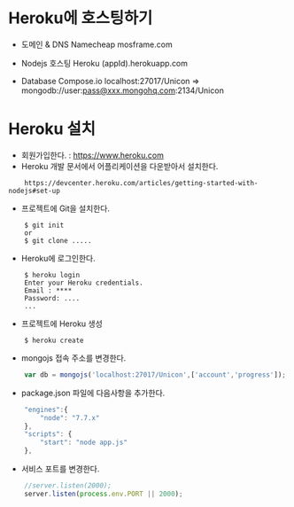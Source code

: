 # Heroku에 호스팅하기

- 도메인 & DNS
    Namecheap
    mosframe.com

- Nodejs 호스팅
    Heroku
    (appId).herokuapp.com

- Database
    Compose.io
    localhost:27017/Unicon => mongodb://user:pass@xxx.mongohq.com:2134/Unicon


# Heroku 설치
- 회원가입한다. : https://www.heroku.com
- Heroku 개발 문서에서 어플리케이션을 다운받아서 설치한다.
```
    https://devcenter.heroku.com/articles/getting-started-with-nodejs#set-up
```
- 프로젝트에 Git을 설치한다.
```
    $ git init
    or
    $ git clone .....
```
- Heroku에 로그인한다.
```
    $ heroku login
    Enter your Heroku credentials.
    Email : ****
    Password: ....
    ...
```
- 프로젝트에 Heroku 생성
```
    $ heroku create
```
- mongojs 접속 주소를 변경한다.
```js
    var db = mongojs('localhost:27017/Unicon',['account','progress']);
```
- package.json 파일에 다음사항을 추가한다.
```js
    "engines":{
        "node": "7.7.x"
    },
    "scripts": {
        "start": "node app.js"
    },
```
- 서비스 포트를 변경한다.
```js
    //server.listen(2000);
    server.listen(process.env.PORT || 2000);
```

